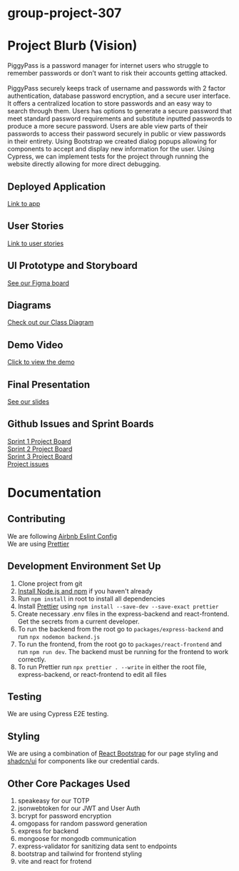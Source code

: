 # group-project-307

# Project Blurb (Vision)

PiggyPass is a password manager for internet users who struggle to remember passwords or don’t want to risk their accounts getting attacked.
<br /><br />
PiggyPass securely keeps track of username and passwords with 2 factor authentication, database password encryption, and a secure user interface. It offers a centralized location to store passwords and an easy way to search through them. Users has options to generate a secure password that meet standard password requirements and substitute inputted passwords to produce a more secure password. Users are able view parts of their passwords to access their password securely in public or view passwords in their entirety.
Using Bootstrap we created dialog popups allowing for components to accept and display new information for the user. Using Cypress, we can implement tests for the project through running the website directly allowing for more direct debugging.

## Deployed Application
[Link to app](https://delightful-dune-019b8a21e.5.azurestaticapps.net/)

## User Stories

[Link to user stories](https://docs.google.com/document/d/1mTgCzb-miKglkNFTxlXBUtG3lIcP98tZp6LwHdCo6i4/edit?tab=t.0)

## UI Prototype and Storyboard

[See our Figma board](https://www.figma.com/design/RbxqUP7Gn4Vnx9Q0g6gk2J/307-Group-Project)

## Diagrams

[Check out our Class Diagram](docs/diagram.md)

## Demo Video
[Click to view the demo](https://youtu.be/n11NRBtlf3g)

## Final Presentation
[See our slides](https://docs.google.com/presentation/d/1BHITpHPAKnQ0XUZIlyZafL2kal9cnHxQ1WGuUK5OQSk/edit#slide=id.g31c5eb6deea_3_0)

## Github Issues and Sprint Boards

[Sprint 1 Project Board](https://github.com/users/tarannssingh/projects/1/views/1?filterQuery=) <br />
[Sprint 2 Project Board](https://github.com/users/tarannssingh/projects/1/views/2) <br />
[Sprint 3 Project Board](https://github.com/users/tarannssingh/projects/1/views/3) <br />
[Project issues](https://github.com/tarannssingh/group-project-307/issues)

# Documentation

## Contributing

We are following [Airbnb Eslint Config](https://www.npmjs.com/package/eslint-config-airbnb)
<br />
We are using [Prettier](https://prettier.io/)

## Development Environment Set Up

1. Clone project from git
2. [Install Node.js and npm](https://nodejs.org/en/download/) if you haven't already
3. Run `npm install` in root to install all dependencies
4. Install [Prettier](https://prettier.io/docs/en/install) using `npm install --save-dev --save-exact prettier`
5. Create necessary .env files in the express-backend and react-frontend. Get the secrets from a current developer.
6. To run the backend from the root go to `packages/express-backend` and run `npx nodemon backend.js`
7. To run the frontend, from the root go to `packages/react-frontend` and run `npm run dev`. The backend must be running for the frontend to work correctly.
8. To run Prettier run `npx prettier . --write` in either the root file, express-backend, or react-frontend to edit all files

## Testing

We are using Cypress E2E testing.

## Styling

We are using a combination of [React Bootstrap](https://react-bootstrap.netlify.app/) for our page styling and [shadcn/ui](https://ui.shadcn.com/) for components like our credential cards.


## Other Core Packages Used
1. speakeasy for our TOTP
2. jsonwebtoken for our JWT and User Auth
3. bcrypt for password encryption
4. omgopass for random password generation
5. express for backend
6. mongoose for mongodb communication
7. express-validator for sanitizing data sent to endpoints
8. bootstrap and tailwind for frontend styling
9. vite and react for frotend 

